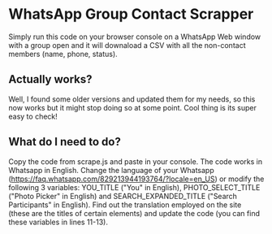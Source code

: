 # WhatsApp Group Contact Scrapper
 Simply run this code on your browser console on a WhatsApp Web window with a group open and it will downaload a CSV with all the non-contact members (name, phone, status). 

## Actually works?

Well, I found some older versions and updated them for my needs, so this now works but it might stop doing so at some point. Cool thing is its super easy to check! 

## What do I need to do? 

Copy the code from scrape.js and paste in your console. The code works in Whatsapp in English. Change the language of your Whatsapp (https://faq.whatsapp.com/829213944193764/?locale=en_US) or modify the following 3 variables: YOU_TITLE ("You" in English), PHOTO_SELECT_TITLE ("Photo Picker" in English) and SEARCH_EXPANDED_TITLE ("Search Participants" in English). Find out the translation employed on the site (these are the titles of certain elements) and update the code (you can find these variables in lines 11-13). 
